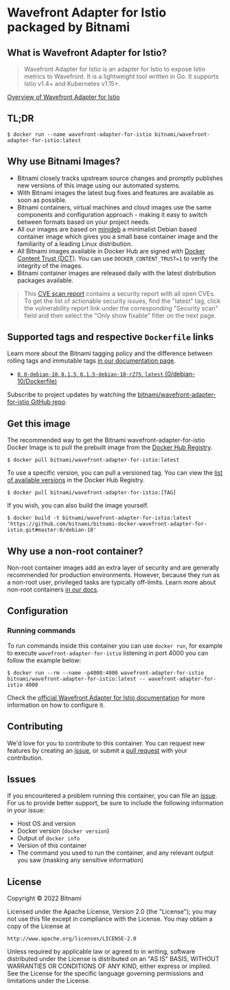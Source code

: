 # Wavefront Adapter for Istio packaged by Bitnami

## What is Wavefront Adapter for Istio?

> Wavefront Adapter for Istio is an adapter for Istio to expose Istio metrics to Wavefront. It is a lightweight tool written in Go. It supports Istio v1.4+ and Kubernetes v1.15+.

[Overview of Wavefront Adapter for Istio](https://github.com/vmware/wavefront-adapter-for-istio)



## TL;DR

```console
$ docker run --name wavefront-adapter-for-istio bitnami/wavefront-adapter-for-istio:latest
```

## Why use Bitnami Images?

* Bitnami closely tracks upstream source changes and promptly publishes new versions of this image using our automated systems.
* With Bitnami images the latest bug fixes and features are available as soon as possible.
* Bitnami containers, virtual machines and cloud images use the same components and configuration approach - making it easy to switch between formats based on your project needs.
* All our images are based on [minideb](https://github.com/bitnami/minideb) a minimalist Debian based container image which gives you a small base container image and the familiarity of a leading Linux distribution.
* All Bitnami images available in Docker Hub are signed with [Docker Content Trust (DCT)](https://docs.docker.com/engine/security/trust/content_trust/). You can use `DOCKER_CONTENT_TRUST=1` to verify the integrity of the images.
* Bitnami container images are released daily with the latest distribution packages available.


> This [CVE scan report](https://quay.io/repository/bitnami/wavefront-adapter-for-istio?tab=tags) contains a security report with all open CVEs. To get the list of actionable security issues, find the "latest" tag, click the vulnerability report link under the corresponding "Security scan" field and then select the "Only show fixable" filter on the next page.

## Supported tags and respective `Dockerfile` links

Learn more about the Bitnami tagging policy and the difference between rolling tags and immutable tags [in our documentation page](https://docs.bitnami.com/tutorials/understand-rolling-tags-containers/).


* [`0`, `0-debian-10`, `0.1.5`, `0.1.5-debian-10-r275`, `latest` (0/debian-10/Dockerfile)](https://github.com/bitnami/bitnami-docker-wavefront-adapter-for-istio/blob/0.1.5-debian-10-r275/0/debian-10/Dockerfile)

Subscribe to project updates by watching the [bitnami/wavefront-adapter-for-istio GitHub repo](https://github.com/bitnami/bitnami-docker-wavefront-adapter-for-istio).

## Get this image

The recommended way to get the Bitnami wavefront-adapter-for-istio Docker Image is to pull the prebuilt image from the [Docker Hub Registry](https://hub.docker.com/r/bitnami/wavefront-adapter-for-istio).

```console
$ docker pull bitnami/wavefront-adapter-for-istio:latest
```

To use a specific version, you can pull a versioned tag. You can view the [list of available versions](https://hub.docker.com/r/bitnami/wavefront-adapter-for-istio/tags/) in the Docker Hub Registry.

```console
$ docker pull bitnami/wavefront-adapter-for-istio:[TAG]
```

If you wish, you can also build the image yourself.

```console
$ docker build -t bitnami/wavefront-adapter-for-istio:latest 'https://github.com/bitnami/bitnami-docker-wavefront-adapter-for-istio.git#master:0/debian-10'
```

## Why use a non-root container?

Non-root container images add an extra layer of security and are generally recommended for production environments. However, because they run as a non-root user, privileged tasks are typically off-limits. Learn more about non-root containers [in our docs](https://docs.bitnami.com/tutorials/work-with-non-root-containers/).

## Configuration

### Running commands

To run commands inside this container you can use `docker run`, for example to execute `wavefront-adapter-for-istio` listening in port 4000 you can follow the example below:

```console
$ docker run --rm --name -p4000:4000 wavefront-adapter-for-istio bitnami/wavefront-adapter-for-istio:latest -- wavefront-adapter-for-istio 4000
```

Check the [official Wavefront Adapter for Istio documentation](https://github.com/vmware/wavefront-adapter-for-istio#configuration) for more information on how to configure it.

## Contributing

We'd love for you to contribute to this container. You can request new features by creating an [issue](https://github.com/bitnami/bitnami-docker-wavefront-adapter-for-istio/issues), or submit a [pull request](https://github.com/bitnami/bitnami-docker-wavefront-adapter-for-istio/pulls) with your contribution.

## Issues

If you encountered a problem running this container, you can file an [issue](https://github.com/bitnami/bitnami-docker-wavefront-adapter-for-istio/issues/new). For us to provide better support, be sure to include the following information in your issue:

- Host OS and version
- Docker version (`docker version`)
- Output of `docker info`
- Version of this container
- The command you used to run the container, and any relevant output you saw (masking any sensitive information)

## License

Copyright &copy; 2022 Bitnami

Licensed under the Apache License, Version 2.0 (the "License");
you may not use this file except in compliance with the License.
You may obtain a copy of the License at

    http://www.apache.org/licenses/LICENSE-2.0

Unless required by applicable law or agreed to in writing, software
distributed under the License is distributed on an "AS IS" BASIS,
WITHOUT WARRANTIES OR CONDITIONS OF ANY KIND, either express or implied.
See the License for the specific language governing permissions and
limitations under the License.
